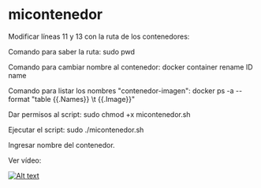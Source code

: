 # micontenedor

Modificar líneas 11 y 13 con la ruta de los contenedores: 

Comando para saber la ruta: sudo pwd

Comando para cambiar nombre al contenedor: docker container rename ID name

Comando para listar los nombres "contenedor-imagen": docker ps -a --format "table {{.Names}} \t {{.Image}}" 

Dar permisos al script: sudo chmod +x micontenedor.sh

Ejecutar el script: sudo ./micontenedor.sh

Ingresar nombre del contenedor.

Ver vídeo:

[![Alt text](https://img.youtube.com/vi/32ThBmKJV_A/0.jpg)](https://www.youtube.com/watch?v=32ThBmKJV_A)





